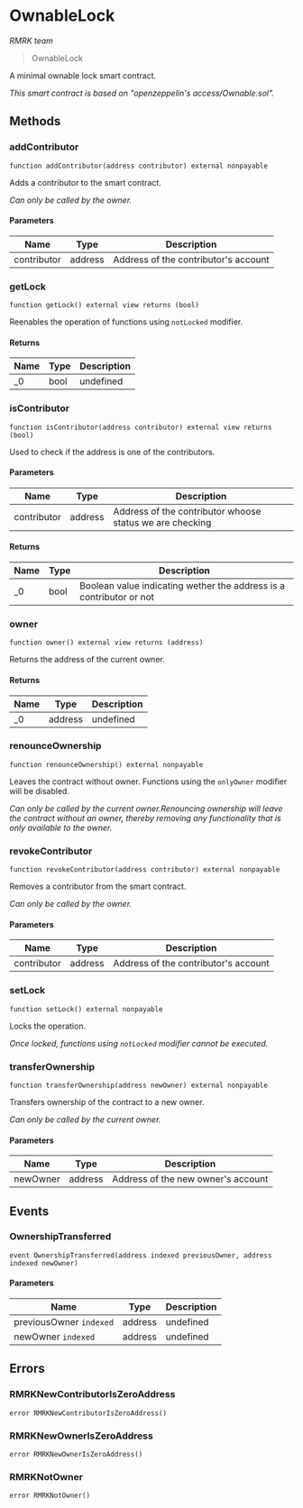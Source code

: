 # OwnableLock

*RMRK team*

> OwnableLock

A minimal ownable lock smart contract.

*This smart contract is based on &quot;openzeppelin&#39;s access/Ownable.sol&quot;.*

## Methods

### addContributor

```solidity
function addContributor(address contributor) external nonpayable
```

Adds a contributor to the smart contract.

*Can only be called by the owner.*

#### Parameters

| Name | Type | Description |
|---|---|---|
| contributor | address | Address of the contributor&#39;s account |

### getLock

```solidity
function getLock() external view returns (bool)
```

Reenables the operation of functions using `notLocked` modifier.




#### Returns

| Name | Type | Description |
|---|---|---|
| _0 | bool | undefined |

### isContributor

```solidity
function isContributor(address contributor) external view returns (bool)
```

Used to check if the address is one of the contributors.



#### Parameters

| Name | Type | Description |
|---|---|---|
| contributor | address | Address of the contributor whoose status we are checking |

#### Returns

| Name | Type | Description |
|---|---|---|
| _0 | bool | Boolean value indicating wether the address is a contributor or not |

### owner

```solidity
function owner() external view returns (address)
```

Returns the address of the current owner.




#### Returns

| Name | Type | Description |
|---|---|---|
| _0 | address | undefined |

### renounceOwnership

```solidity
function renounceOwnership() external nonpayable
```

Leaves the contract without owner. Functions using the `onlyOwner` modifier will be disabled.

*Can only be called by the current owner.Renouncing ownership will leave the contract without an owner, thereby removing any functionality that is  only available to the owner.*


### revokeContributor

```solidity
function revokeContributor(address contributor) external nonpayable
```

Removes a contributor from the smart contract.

*Can only be called by the owner.*

#### Parameters

| Name | Type | Description |
|---|---|---|
| contributor | address | Address of the contributor&#39;s account |

### setLock

```solidity
function setLock() external nonpayable
```

Locks the operation.

*Once locked, functions using `notLocked` modifier cannot be executed.*


### transferOwnership

```solidity
function transferOwnership(address newOwner) external nonpayable
```

Transfers ownership of the contract to a new owner.

*Can only be called by the current owner.*

#### Parameters

| Name | Type | Description |
|---|---|---|
| newOwner | address | Address of the new owner&#39;s account |



## Events

### OwnershipTransferred

```solidity
event OwnershipTransferred(address indexed previousOwner, address indexed newOwner)
```





#### Parameters

| Name | Type | Description |
|---|---|---|
| previousOwner `indexed` | address | undefined |
| newOwner `indexed` | address | undefined |



## Errors

### RMRKNewContributorIsZeroAddress

```solidity
error RMRKNewContributorIsZeroAddress()
```






### RMRKNewOwnerIsZeroAddress

```solidity
error RMRKNewOwnerIsZeroAddress()
```






### RMRKNotOwner

```solidity
error RMRKNotOwner()
```







